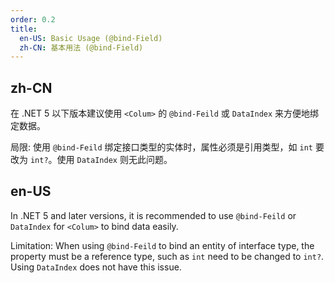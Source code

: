 ```yaml
---
order: 0.2
title:
  en-US: Basic Usage (@bind-Field)
  zh-CN: 基本用法 (@bind-Field)
---
```


## zh-CN

在 .NET 5 以下版本建议使用 `<Colum>` 的 `@bind-Feild` 或 `DataIndex` 来方便地绑定数据。

局限: 使用 `@bind-Feild` 绑定接口类型的实体时，属性必须是引用类型，如 `int` 要改为 `int?`。使用 `DataIndex` 则无此问题。

## en-US

In .NET 5 and later versions, it is recommended to use `@bind-Feild` or `DataIndex` for `<Colum>` to bind data easily.

Limitation: When using `@bind-Feild` to bind an entity of interface type, the property must be a reference type, such as `int` need to be changed to `int?`. Using `DataIndex` does not have this issue.
